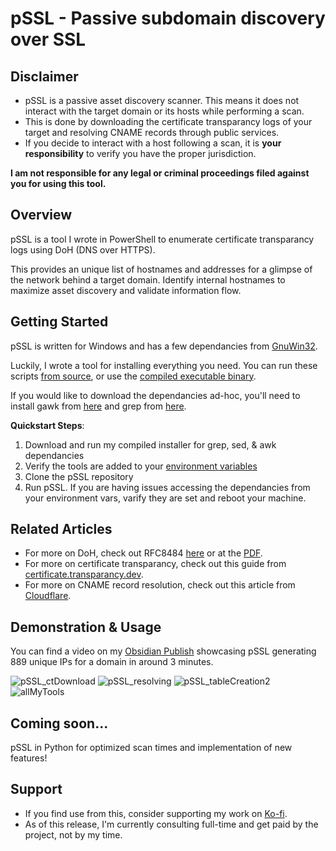 # pSSL - Passive subdomain discovery over SSL

## Disclaimer

- pSSL is a passive asset discovery scanner. This means it does not interact with the target domain or its hosts while performing a scan. 
- This is done by downloading the certificate transparancy logs of your target and resolving CNAME records through public services.
- If you decide to interact with a host following a scan, it is **your responsibility** to verify you have the proper jurisdiction.

**I am not responsible for any legal or criminal proceedings filed against you for using this tool.**

## Overview

pSSL is a tool I wrote in PowerShell to enumerate certificate transparancy logs using DoH (DNS over HTTPS). 

This provides an unique list of hostnames and addresses for a glimpse of the network behind a target domain. Identify internal hostnames to maximize asset discovery and validate information flow.

## Getting Started
pSSL is written for Windows and has a few dependancies from [GnuWin32](https://gnuwin32.sourceforge.net/).

Luckily, I wrote a tool for installing everything you need. You can run these scripts [from source](https://github.com/ndr-repo/gnuwin32_Scan-Download/), or use the [compiled executable binary](https://github.com/ndr-repo/gnuwin32_Scan-Download/releases/tag/v1.0.0).

If you would like to download the dependancies ad-hoc, you'll need to install gawk from [here](https://gnuwin32.sourceforge.net/packages/gawk.htm) and grep from [here](https://gnuwin32.sourceforge.net/packages/grep.htm).

**Quickstart Steps**:
1. Download and run my compiled installer for grep, sed, & awk dependancies
2. Verify the tools are added to your [environment variables](https://www.howtogeek.com/787217/how-to-edit-environment-variables-on-windows-10-or-11/)
3. Clone the pSSL repository
4. Run pSSL. If you are having issues accessing the dependancies from your environment vars, varify they are set and reboot your machine.

## Related Articles
- For more on DoH, check out RFC8484 [here](https://www.rfc-editor.org/rfc/rfc8484.html) or at the [PDF](https://www.rfc-editor.org/rfc/pdfrfc/rfc8484.txt.pdf).
- For more on certificate transparancy, check out this guide from [certificate.transparancy.dev](https://certificate.transparency.dev/howctworks/).
- For more on CNAME record resolution, check out this article from [Cloudflare](https://www.cloudflare.com/learning/dns/dns-records/dns-cname-record/).

## Demonstration & Usage
You can find a video on my [Obsidian Publish](https://publish.obsidian.md/weekndr-sec/GitHub/pSSL/Demo/Video) showcasing pSSL generating 889 unique IPs for a domain in around 3 minutes.

![pSSL_ctDownload](https://github.com/user-attachments/assets/3fdda20b-dbb8-4098-93c4-fa5bafbf3d5b)
![pSSL_resolving](https://github.com/user-attachments/assets/b16bd707-5434-400e-8621-8a4b86280085)
![pSSL_tableCreation2](https://github.com/user-attachments/assets/e0720bf8-d99b-4da0-8f15-91b588162857)
![allMyTools](https://github.com/user-attachments/assets/16cd5559-8d7f-4195-8979-35983e48be72)

## Coming soon...
pSSL in Python for optimized scan times and implementation of new features!

## Support
- If you find use from this, consider supporting my work on [Ko-fi](https://ko-fi.com/weekndr_sec). 
- As of this release, I'm currently consulting full-time and get paid by the project, not by my time.
